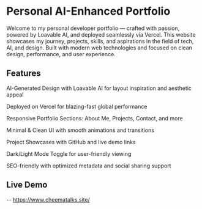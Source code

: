 # Personal AI-Enhanced Portfolio
Welcome to my personal developer portfolio — crafted with passion, powered by Loavable AI, and deployed seamlessly via Vercel. This website showcases my journey, projects, skills, and aspirations in the field of tech, AI, and design. Built with modern web technologies and focused on clean design, performance, and user experience.

## Features
AI-Generated Design with Loavable AI for layout inspiration and aesthetic appeal

Deployed on Vercel for blazing-fast global performance

Responsive Portfolio Sections: About Me, Projects, Contact, and more

Minimal & Clean UI with smooth animations and transitions

Project Showcases with GitHub and live demo links

Dark/Light Mode Toggle for user-friendly viewing

SEO-friendly with optimized metadata and social sharing support

## Live Demo
-- https://www.cheematalks.site/
